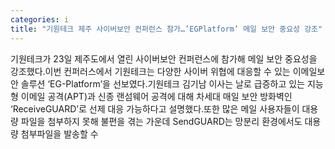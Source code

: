 ```yaml
---
categories: i
title: "기원테크 제주 사이버보안 컨퍼런스 참가…’EGPlatform’ 메일 보안 중요성 강조"
---
```

기원테크가 23일 제주도에서 열린 사이버보안 컨퍼런스에 참가해 메일 보안 중요성을 강조했다.이번 컨퍼러스에서 기원테크는 다양한 사이버 위협에 대응할 수 있는 이메일보안 솔루션 ‘EG-Platform’을 선보였다.기원테크 김기남 이사는 날로 급증하고 있는 지능형 이메일 공격(APT)과 신종 랜섬웨어 공격에 대해 차세대 매일 보안 방화벽인 ‘ReceiveGUARD’로 선제 대응 가능하다고 설명했다.또한 많은 메일 사용자들이 대용량 파일을 첨부하지 못해 불편을 겪는 가운데 SendGUARD는 망분리 환경에서도 대용량 첨부파일을 발송할 수